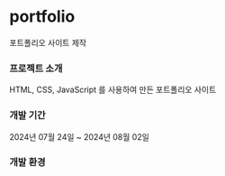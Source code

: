 # portfolio

포트폴리오 사이트 제작

### 프로젝트 소개

HTML, CSS, JavaScript 를 사용하여 만든 포트폴리오 사이트

### 개발 기간

2024년 07월 24일 ~ 2024년 08월 02일

### 개발 환경
